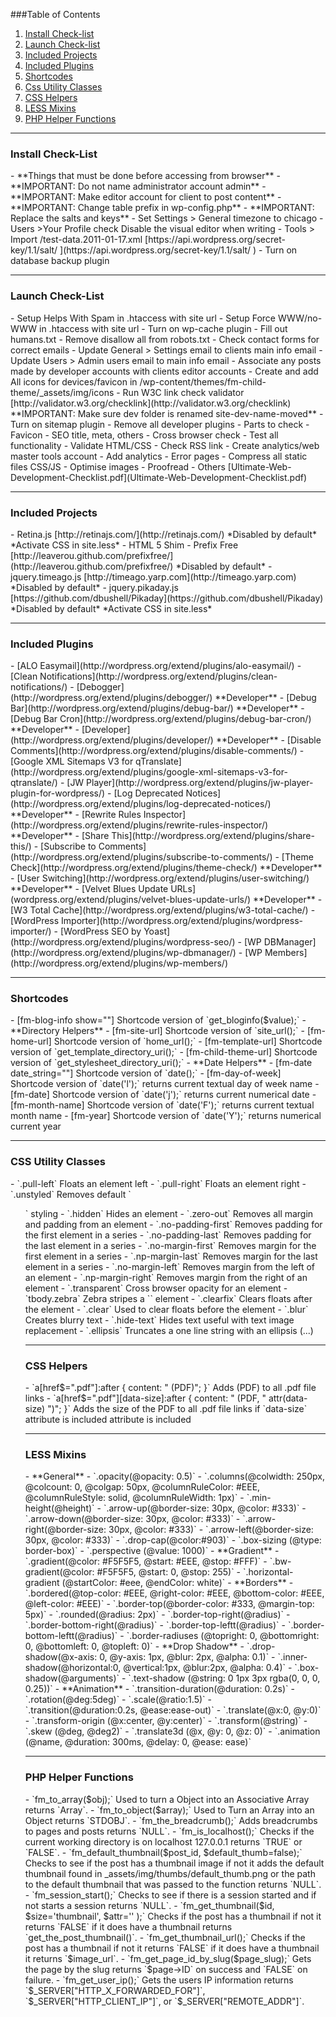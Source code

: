 ###Table of Contents
1. [Install Check-list](#install_checklist)
2. [Launch Check-list](#launch_checklist)
3. [Included Projects](#included_projects)
4. [Included Plugins](#included_plugins)
5. [Shortcodes](#shortcodes)
6. [Css Utility Classes](#css_utilities)
7. [CSS Helpers](#css_helpers)
8. [LESS Mixins](#less_mixins)
9. [PHP Helper Functions](#php_helpers)


***
<h3 id="install_checklist">Install Check-List</h3>
- **Things that must be done before accessing from browser**
	- **IMPORTANT: Do not name administrator account admin**
	- **IMPORTANT: Make editor account for client to post content**
	- **IMPORTANT: Change table prefix in wp-config.php**
	- **IMPORTANT: Replace the salts and keys**
- Set Settings > General timezone to  chicago
- Users >Your Profile check Disable the visual editor when writing
- Tools > Import /test-data.2011-01-17.xml
[https://api.wordpress.org/secret-key/1.1/salt/ ](https://api.wordpress.org/secret-key/1.1/salt/ )
- Turn on database backup plugin

***
<h3 id="launch_checklist">Launch Check-List</h3>
- Setup Helps With Spam in .htaccess with site url
- Setup Force WWW/no-WWW in .htaccess with site url
- Turn on wp-cache plugin
- Fill out humans.txt
- Remove disallow all from robots.txt
- Check contact forms for correct emails
- Update General > Settings email to clients main info email
- Update Users > Admin users email to main info email
- Associate any posts made by developer accounts with clients editor accounts
- Create and add All icons for devices/favicon in /wp-content/themes/fm-child-theme/_assets/img/icons
- Run W3C link check validator [http://validator.w3.org/checklink](http://validator.w3.org/checklink) **IMPORTANT: Make sure dev folder is renamed site-dev-name-moved**
- Turn on sitemap plugin
- Remove all developer plugins
- Parts to check
	- Favicon
	- SEO title, meta, others
	- Cross browser check
	- Test all functionality
	- Validate HTML/CSS
	- Check RSS link
	- Create analytics/web master tools account
	- Add analytics
	- Error pages
	- Compress all static files CSS/JS
	- Optimise images
	- Proofread
- Others [Ultimate-Web-Development-Checklist.pdf](Ultimate-Web-Development-Checklist.pdf)

***
<h3 id="included_projects">Included Projects</h3>
- Retina.js [http://retinajs.com/](http://retinajs.com/) *Disabled by default* *Activate CSS in site.less*
- HTML 5 Shim
- Prefix Free [http://leaverou.github.com/prefixfree/](http://leaverou.github.com/prefixfree/) *Disabled by default*
- jquery.timeago.js [http://timeago.yarp.com](http://timeago.yarp.com) *Disabled by default*
- jquery.pikaday.js [https://github.com/dbushell/Pikaday](https://github.com/dbushell/Pikaday) *Disabled by default* *Activate CSS in site.less*

***
<h3 id="included_plugins">Included Plugins</h3>
- [ALO Easymail](http://wordpress.org/extend/plugins/alo-easymail/)
- [Clean Notifications](http://wordpress.org/extend/plugins/clean-notifications/)
- [Debogger](http://wordpress.org/extend/plugins/debogger/) **Developer**
- [Debug Bar](http://wordpress.org/extend/plugins/debug-bar/) **Developer**
- [Debug Bar Cron](http://wordpress.org/extend/plugins/debug-bar-cron/) **Developer**
- [Developer](http://wordpress.org/extend/plugins/developer/) **Developer**
- [Disable Comments](http://wordpress.org/extend/plugins/disable-comments/)
- [Google XML Sitemaps V3 for qTranslate](http://wordpress.org/extend/plugins/google-xml-sitemaps-v3-for-qtranslate/)
- [JW Player](http://wordpress.org/extend/plugins/jw-player-plugin-for-wordpress/)
- [Log Deprecated Notices](http://wordpress.org/extend/plugins/log-deprecated-notices/) **Developer**
- [Rewrite Rules Inspector](http://wordpress.org/extend/plugins/rewrite-rules-inspector/) **Developer**
- [Share This](http://wordpress.org/extend/plugins/share-this/)
- [Subscribe to Comments](http://wordpress.org/extend/plugins/subscribe-to-comments/)
- [Theme Check](http://wordpress.org/extend/plugins/theme-check/) **Developer**
- [User Switching](http://wordpress.org/extend/plugins/user-switching/) **Developer**
- [Velvet Blues Update URLs](wordpress.org/extend/plugins/velvet-blues-update-urls/) **Developer**
- [W3 Total Cache](http://wordpress.org/extend/plugins/w3-total-cache/)
- [WordPress Importer](http://wordpress.org/extend/plugins/wordpress-importer/)
- [WordPress SEO by Yoast](http://wordpress.org/extend/plugins/wordpress-seo/)
- [WP DBManager](http://wordpress.org/extend/plugins/wp-dbmanager/)
- [WP Members](http://wordpress.org/extend/plugins/wp-members/)

***
<h3  id="shortcodes">Shortcodes</h3>
- [fm-blog-info show="<value>"] Shortcode version of `get_bloginfo($value);`
- **Directory Helpers**
	- [fm-site-url] Shortcode version of `site_url();`
	- [fm-home-url] Shortcode version of `home_url();`
	- [fm-template-url] Shortcode version of `get_template_directory_uri();`
	- [fm-child-theme-url] Shortcode version of `get_stylesheet_directory_uri();`
- **Date Helpers**
	- [fm-date date_string=""] Shortcode version of `date();`
	- [fm-day-of-week] Shortcode version of `date('l');` returns current textual day of week name
	- [fm-date] Shortcode version of `date('j');` returns current numerical date
	- [fm-month-name] Shortcode version of `date('F');` returns current textual month name
	- [fm-year] Shortcode version of `date('Y');` returns numerical current year


***
<h3 id="css_utilities">CSS Utility Classes</h3>
- `.pull-left` Floats an element left
- `.pull-right`  Floats an element right
- `.unstyled` Removes default `<ul>` styling
- `.hidden` Hides an element
- `.zero-out` Removes all margin and padding from an element
- `.no-padding-first` Removes padding for the first element in a series
- `.no-padding-last` Removes padding for the last element in a series
- `.no-margin-first` Removes margin for the first element in a series
- `.np-margin-last` Removes margin for the last element in a series
- `.no-margin-left` Removes margin from the left of an element
- `.np-margin-right` Removes margin from the right of an element
- `.transparent` Cross browser opacity for an element
- `tbody.zebra` Zebra stripes a `<table>` element
- `.clearfix` Clears floats after the element
- `.clear` Used to clear floats before the element
- `.blur` Creates blurry text
- `.hide-text` Hides text useful with text image replacement
- `.ellipsis` Truncates a one line string with an ellipsis (...)

***
<h3 id="css_helpers">CSS Helpers</h3>
- `a[href$=".pdf"]:after { content: " (PDF)"; }` Adds (PDF) to all .pdf file links
- `a[href$=".pdf"][data-size]:after { content: " (PDF, " attr(data-size) ")"; }` Adds the size of the PDF to all .pdf file links if `data-size` attribute is included attribute is included

***
<h3 id="less_mixins">LESS Mixins</h3>
- **General**
	- `.opacity(@opacity: 0.5)`
	- `.columns(@colwidth: 250px, @colcount: 0, @colgap: 50px, @columnRuleColor: #EEE, @columnRuleStyle: solid, @columnRuleWidth: 1px)`
	- `.min-height(@height)`
	- `.arrow-up(@border-size: 30px, @color: #333)`
	- `.arrow-down(@border-size: 30px, @color: #333)`
	- `.arrow-right(@border-size: 30px, @color: #333)`
	- `.arrow-left(@border-size: 30px, @color: #333)`
	- `.drop-cap(@color:#903)`
	- `.box-sizing (@type: border-box)`
	- `.perspective (@value: 1000)`
- **Gradient**
	- `.gradient(@color: #F5F5F5, @start: #EEE, @stop: #FFF)`
	- `.bw-gradient(@color: #F5F5F5, @start: 0, @stop: 255)`
	- `.horizontal-gradient (@startColor: #eee, @endColor: white)`
- **Borders**
	- `.bordered(@top-color: #EEE, @right-color: #EEE, @bottom-color: #EEE, @left-color: #EEE)`
	- `.border-top(@border-color: #333, @margin-top: 5px)`
	- `.rounded(@radius: 2px)`
	- `.border-top-right(@radius)`
	- `.border-bottom-right(@radius)`
	- `.border-top-leftt(@radius)`
	- `.border-bottom-leftt(@radius)`
	- `.border-radiuses (@topright: 0, @bottomright: 0, @bottomleft: 0, @topleft: 0)`
- **Drop Shadow**
	- `.drop-shadow(@x-axis: 0, @y-axis: 1px, @blur: 2px, @alpha: 0.1)`
	- `.inner-shadow(@horizontal:0, @vertical:1px, @blur:2px, @alpha: 0.4)`
	- `.box-shadow(@arguments)`
	- `.text-shadow (@string: 0 1px 3px rgba(0, 0, 0, 0.25))`
- **Animation**
	- `.transition-duration(@duration: 0.2s)`
	- `.rotation(@deg:5deg)`
	- `.scale(@ratio:1.5)`
	- `.transition(@duration:0.2s, @ease:ease-out)`
	- `.translate(@x:0, @y:0)`
	- `.transform-origin (@x:center, @y:center)`
	- `.transform(@string)`
	- `.skew (@deg, @deg2)`
	- `.translate3d (@x, @y: 0, @z: 0)`
	- `.animation (@name, @duration: 300ms, @delay: 0, @ease: ease)`
	
	
***
<h3 id="php_helpers">PHP Helper Functions</h3>
- `fm_to_array($obj);` Used to turn a Object into an Associative Array returns `Array`. 
- `fm_to_object($array);` Used to Turn an Array into an Object returns `STDOBJ`.
- `fm_the_breadcrumb();` Adds breadcrumbs to pages and posts returns `NULL`.
- `fm_is_localhost();` Checks if the current working directory is on localhost 127.0.0.1 returns `TRUE` or `FALSE`.
- `fm_default_thumbnail($post_id, $default_thumb=false);` Checks to see if the post has a thumbnail image if not it adds the default thumbnail found in _assets/img/thumbs/default_thumb.png or the path to the default thumbnail that was passed to the function returns `NULL`.
- `fm_session_start();` Checks to see if there is a session started and if not starts a session returns `NULL`.
- `fm_get_thumbnail($id, $size='thumbnail', $attr='' );` Checks if the post has a thumbnail if not it returns `FALSE` if it does have a thumbnail returns `get_the_post_thumbnail()`.
- `fm_get_thumbnail_url();` Checks if the post has a thumbnail if not it returns `FALSE` if it does have a thumbnail it returns `$image_url`.
- `fm_get_page_id_by_slug($page_slug);` Gets the page by the slug returns `$page->ID` on success and `FALSE` on failure.
- `fm_get_user_ip();` Gets the users IP information returns `$_SERVER["HTTP_X_FORWARDED_FOR"]`, `$_SERVER["HTTP_CLIENT_IP"]`, or `$_SERVER["REMOTE_ADDR"]`.








